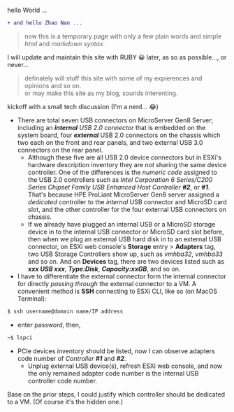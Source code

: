 hello World ...<br>
````diff
+ and hello Zhao Nan ...
````
>now this is a temporary page with only a few plain words and simple *html* and *markdown syntax*.<br>

I will update and maintain this site with RUBY :grinning: later, as so as possible..., or never...<br>
> definately will stuff this site with some of my expierences and opinions and so on.<br>
or may make this site as my blog, sounds interenting.<br>

kickoff with a small tech discussion (I'm a nerd... 😂)<br>


* There are total seven USB connectors on MicroServer Gen8 Server; including an ***internal** USB 2.0 connector* that is embedded on the system board, four ***external*** USB 2.0 connectors on the chassis which two each on the front and rear panels, and two external USB 3.0 connectors on the rear panel.
  + Although these five are all USB 2.0 device connectors but in ESXi's hardware description inventory they are *not* sharing the same device controller. One of the differences is the *numeric code* assigned to the USB 2.0 controllers such as *Intel Corporation 6 Series/C200 Series Chipset Family USB Enhanced Host Controller **#2***, or ***#1***. That's because HPE ProLiant MicroServer Gen8 server assigned a *dedicated* controller to the *internal* USB connector and MicroSD card slot, and the other controller for the four external USB connectors on chassis.
  + If we already have plugged an internal USB or a MicroSD storage device in to the internal USB connector or MicroSD card slot before, then when we plug an external USB hard disk in to an external USB connector, on ESXi web console's **Storage** entry > **Adapters** tag, two USB Storage Controllers show up, such as *vmhba32*, *vmhba33* and so on. And on **Devices** tag, there are two devices listed such as ***xxx USB xxx***, ***Type:Disk***, ***Capacity:xxGB***, and so on.
* I have to differentiate the external connector form the internal connector for directly *passing through* the external connector to a VM. A convenient method is **SSH** connecting to ESXi CLI, like so (on MacOS Terminal):
````diff
$ ssh username@domain name/IP address
````
* enter password, then,
````diff
~$ lspci
````
* PCIe devices inventory should be listed, now I can observe adapters code number of *Controller **#1*** and ***#2***.
  + Unplug external USB device(s), refresh ESXi web console, and now the only remained adapter code number is the internal USB controller code number.

Base on the prior steps, I could justify which controller should be dedicated to a VM. (Of course it's the hidden one.)
